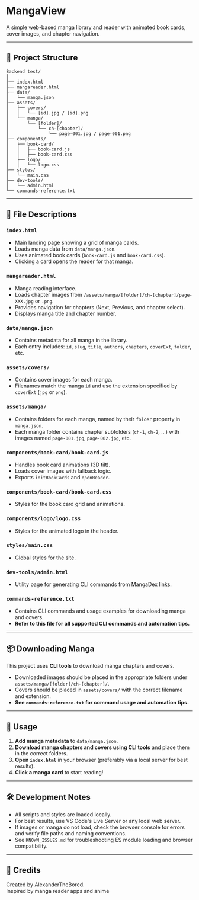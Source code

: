 # MangaView

A simple web-based manga library and reader with animated book cards, cover images, and chapter navigation.

---

## 📁 Project Structure

```
Backend test/
│
├── index.html
├── mangareader.html
├── data/
│   └── manga.json
├── assets/
│   ├── covers/
│   │   └── [id].jpg / [id].png
│   └── manga/
│       └── [folder]/
│           └── ch-[chapter]/
│               └── page-001.jpg / page-001.png
├── components/
│   ├── book-card/
│   │   ├── book-card.js
│   │   ├── book-card.css
│   ├── logo/
│   │   └── logo.css
├── styles/
│   └── main.css
├── dev-tools/
│   └── admin.html
└── commands-reference.txt
```

---

## 📄 File Descriptions

### `index.html`
- Main landing page showing a grid of manga cards.
- Loads manga data from `data/manga.json`.
- Uses animated book cards (`book-card.js` and `book-card.css`).
- Clicking a card opens the reader for that manga.

### `mangareader.html`
- Manga reading interface.
- Loads chapter images from `/assets/manga/[folder]/ch-[chapter]/page-XXX.jpg` or `.png`.
- Provides navigation for chapters (Next, Previous, and chapter select).
- Displays manga title and chapter number.

### `data/manga.json`
- Contains metadata for all manga in the library.
- Each entry includes: `id`, `slug`, `title`, `authors`, `chapters`, `coverExt`, `folder`, etc.

### `assets/covers/`
- Contains cover images for each manga.
- Filenames match the manga `id` and use the extension specified by `coverExt` (`jpg` or `png`).

### `assets/manga/`
- Contains folders for each manga, named by their `folder` property in `manga.json`.
- Each manga folder contains chapter subfolders (`ch-1`, `ch-2`, ...) with images named `page-001.jpg`, `page-002.jpg`, etc.

### `components/book-card/book-card.js`
- Handles book card animations (3D tilt).
- Loads cover images with fallback logic.
- Exports `initBookCards` and `openReader`.

### `components/book-card/book-card.css`
- Styles for the book card grid and animations.

### `components/logo/logo.css`
- Styles for the animated logo in the header.

### `styles/main.css`
- Global styles for the site.

### `dev-tools/admin.html`
- Utility page for generating CLI commands from MangaDex links.

### `commands-reference.txt`
- Contains CLI commands and usage examples for downloading manga and covers.
- **Refer to this file for all supported CLI commands and automation tips.**

---

## 📦 Downloading Manga

This project uses **CLI tools** to download manga chapters and covers.  
- Downloaded images should be placed in the appropriate folders under `assets/manga/[folder]/ch-[chapter]/`.
- Covers should be placed in `assets/covers/` with the correct filename and extension.
- **See `commands-reference.txt` for command usage and automation tips.**

---

## 🚀 Usage

1. **Add manga metadata** to `data/manga.json`.
2. **Download manga chapters and covers using CLI tools** and place them in the correct folders.
3. **Open `index.html`** in your browser (preferably via a local server for best results).
4. **Click a manga card** to start reading!

---

## 🛠️ Development Notes

- All scripts and styles are loaded locally.
- For best results, use VS Code's Live Server or any local web server.
- If images or manga do not load, check the browser console for errors and verify file paths and naming conventions.
- See `KNOWN_ISSUES.md` for troubleshooting ES module loading and browser compatibility.

---

## 📢 Credits

Created by AlexanderTheBored.  
Inspired by manga reader apps and anime
